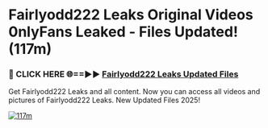 # Fairlyodd222 Leaks Original Videos 0nlyFans Leaked - Files Updated! (117m)

<h3>🔴 CLICK HERE 🌐==►► <a href="https://hetstrat.blog/NMqPAm" rel="nofollow">Fairlyodd222 Leaks Updated Files</a></h3>

Get Fairlyodd222 Leaks and all content. Now you can access all videos and pictures of Fairlyodd222 Leaks. New Updated Files 2025!

[![117m](https://i.imgur.com/K7sEzmb.gif)](https://hetstrat.blog/NMqPAm)
